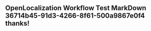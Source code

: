 <properties
ms.topic="hero-topic"
ms.test1="hero-topic"
ms.test2="test"/>

## OpenLocalization Workflow Test MarkDown 36714b45-91d3-4266-8f61-500a9867e0f4 thanks!
